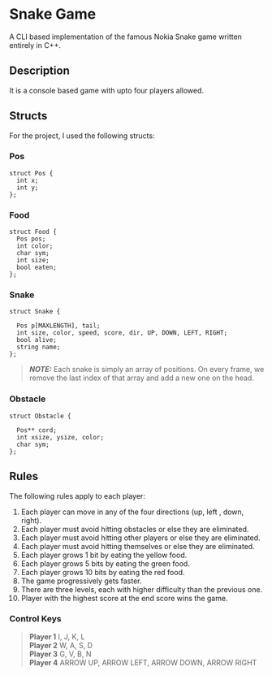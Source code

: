 # Snake Game

A CLI based implementation of the famous Nokia Snake game written entirely in C++.

## Description

It is a console based game with upto four players allowed. <br>

## Structs

For the project, I used the following structs:

### Pos
    struct Pos {
      int x;
      int y;
    };
    
### Food
    struct Food {
      Pos pos;
      int color;
      char sym;
      int size;
      bool eaten;
    };
    
### Snake
    struct Snake {

      Pos p[MAXLENGTH], tail;
      int size, color, speed, score, dir, UP, DOWN, LEFT, RIGHT;
      bool alive;
      string name;
    };
    
> ***NOTE:*** Each snake is simply an array of positions. On every frame, we remove the last index of that array and add a new one on the head.
    
### Obstacle
    struct Obstacle {

      Pos** cord;
      int xsize, ysize, color;
      char sym;
    };

## Rules

The following rules apply to each player:
  
  1. Each player can move in any of the four directions (up, left , down, right).
  2. Each player must avoid hitting obstacles or else they are eliminated.
  3. Each player must avoid hitting other players or else they are eliminated.
  4. Each player must avoid hitting themselves or else they are eliminated.
  5. Each player grows 1 bit by eating the yellow food.
  6. Each player grows 5 bits by eating the green food.
  7. Each player grows 10 bits by eating the red food.
  8. The game progressively gets faster.
  9. There are three levels, each with higher difficulty than the previous one.
  10. Player with the highest score at the end score wins the game.

### Control Keys 

> **Player 1** I, J, K, L <br>
> **Player 2** W, A, S, D <br>
> **Player 3** G, V, B, N <br>
> **Player 4** ARROW UP, ARROW LEFT, ARROW DOWN, ARROW RIGHT
